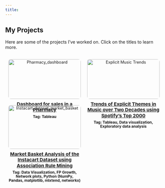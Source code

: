 ```yaml
---
title: 
---
```


## My Projects

<style>
  .project-container {
    display: grid;
    grid-template-columns: repeat(2, 1fr); /* 2 columns */
    gap: 20px;
    justify-items: center;
    padding: 10px;
    margin-top: 20px;
  }

  .project-block {
    width: 100%;
    text-align: center;
    font-size: 0.8rem;
    line-height: 1.3;
  }

  .project-block img {
    width: 100%;
    max-height: 150px;
    object-fit: cover;
    border-radius: 8px;
  }

  .project-block h3 {
    font-size: 0.95rem;
    margin: 8px 0 4px;
    line-height: 1.2;
    color: inherit;
  }

  .project-block .tag {
    font-size: 0.75rem;
    font-weight: bold;
    line-height: 1.1;
    color: inherit;
  }

  .project-block p {
    font-size: 0.7rem;
    margin-top: 5px;
    line-height: 1.3;
    color: inherit;
  }
</style>

Here are some of the projects I’ve worked on. Click on the titles to learn more.

<div class="project-container">

  <div class="project-block">
    <a href="https://ayantika-khanra.github.io/project/pharmacy_dashboard/">
      <img src="/images/Pharmacy_dashboard.jpg" alt="Pharmacy_dashboard">
      <h3>Dashboard for sales in a Pharmacy</h3>
    </a>
    <p class="tag">Tag: Tableau</p>
    <p></p>
  </div>

  <div class="project-block">
    <a href="https://ayantika-khanra.github.io/project/spotify_2000_explicit_music_analysis/">
      <img src="/images/spotify2000.jpg" alt="Explicit Music Trends">
      <h3>Trends of Explicit Themes  in Music over Two Decades using Spotify’s Top 2000</h3>
    </a>
    <p class="tag">Tag: Tableau, Data visualization, Exploratory data analysis</p>
    <p></p>
  </div>

  <div class="project-block">
    <a href="https://ayantika-khanra.github.io/project/instacart_dataset_market_basket/">
      <img src="/images/instacart__.png" alt="Instacart_dataset_market_basket">
      <h3>Market Basket Analysis of the Instacart Dataset using Association Rule Mining</h3>
    </a>
    <p class="tag">Tag:  Data Visualization, FP Growth, Network plots, Python (NumPy, Pandas, matplotlib, mlxtend, networkx)</p>
    <p></p>
  </div>


</div>

